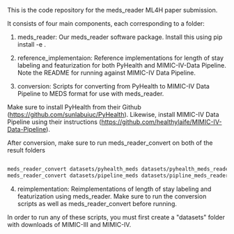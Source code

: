 This is the code repository for the meds_reader ML4H paper submission.

It consists of four main components, each corresponding to a folder:

1. meds\_reader: Our meds\_reader software package. Install this using pip install -e .

2. reference_implementaion: Reference implementations for length of stay labeling and featurization for both PyHealth and MIMIC-IV-Data Pipeline. Note the README for running against MIMIC-IV Data Pipeline.

3. conversion: Scripts for converting from PyHealth to MIMIC-IV Data Pipeline to MEDS format for use with meds\_reader. 

Make sure to install PyHealth from their Github (https://github.com/sunlabuiuc/PyHealth). Likewise, install MIMIC-IV Data Pipeline using their instructions (https://github.com/healthylaife/MIMIC-IV-Data-Pipeline).

After conversion, make sure to run meds\_reader\_convert on both of the result folders

```bash

meds_reader_convert datasets/pyhealth_meds datasets/pyhealth_meds_reader --num_threads 10
meds_reader_convert datasets/pipeline_meds datasets/pipline_meds_reader --num_threads 10
```

4. reimplementation: Reimplementations of length of stay labeling and featurization using meds\_reader. Make sure to run the conversion scripts as well as meds\_reader\_convert before running.

In order to run any of these scripts, you must first create a "datasets" folder with downloads of MIMIC-III and MIMIC-IV.